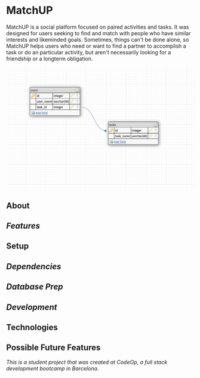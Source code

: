 
# MatchUP

MatchUP is a social platform focused on paired activities and tasks. It was designed for users seeking to find and match with people who have similar interests and likeminded goals. Sometimes, things can't be done alone, so MatchUP helps users who need or want to find a partner to accomplish a task or do an particular activity, but aren't necessarily looking for a friendship or a longterm obligation. 

![](database-schema-matchup.png)

## About
## *Features*

## Setup
## *Dependencies*
## *Database Prep*
## *Development*

## Technologies

## Possible Future Features







<em>This is a student project that was created at CodeOp, a full stack development bootcamp in Barcelona.</em>
